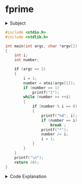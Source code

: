 # fprime

<details>
  <summary>Subject</summary>

### Subject

     Assignment name  : fprime
     Expected files   : fprime.c
     Allowed functions: printf, atoi
     --------------------------------------------------------------------------------

     Write a program that takes a positive int and displays its prime factors on the
     standard output, followed by a newline.

     Factors must be displayed in ascending order and separated by '\*', so that
     the expression in the output gives the right result.

     If the number of parameters is not 1, simply display a newline.

     The input, when there is one, will be valid.

     Examples:

     $> ./fprime 225225 | cat -e
        3*3*5*5*7*11*13$
     $> ./fprime 8333325 | cat -e
        3*3*5*5*7*11*13*37$
     $> ./fprime 9539 | cat -e
        9539$
     $> ./fprime 804577 | cat -e
        804577$
     $> ./fprime 42 | cat -e
        2*3*7$
     $> ./fprime 1 | cat -e
        1$
     $> ./fprime | cat -e
     $
     $> ./fprime 42 21 | cat -e
     $

</details>

```c showLineNumbers
#include <stdio.h>
#include <stdlib.h>

int	main(int argc, char *argv[])
{
	int	i;
	int	number;

	if (argc == 2)
	{
		i = 1;
		number = atoi(argv[1]);
		if (number == 1)
			printf("1");
		while (number >= ++i)
		{
			if (number % i == 0)
			{
				printf("%d", i);
				if (number == i)
					break ;
				printf("*");
				number /= i;
				i = 1;
			}
		}
	}
	printf("\n");
	return (0);
}
```

<details>
  <summary>Code Explanation</summary>

### Code Explanation

- **line 15:** as long `number` is bigger then `i`, NOTE: every time we find a number which we can use to multiply, we reduce `number` by the same number, `i` increments if we can not find a number to multiply with.
- **line 17:** to find a number we can multiply with, we check if there is a remainder if we get the modulus with the `number`
- **line 20:** `number` is equal to the increment `i` then we can end the loop
- **line 22-24:** print '\*', divide the `number` with the incrementor, set `i` to 0

</details>
